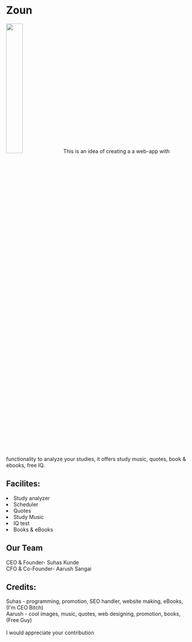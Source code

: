 <h1>Zoun</h1>
<img src='https://i.pinimg.com/originals/70/4f/2b/704f2b9c53b01caf36eedecd6e4ade0e.png' height="30%" width="30%">
This is an idea of creating a a web-app with functionality to analyze your studies, it offers study music, quotes, book & ebooks, free IQ.

<h2>Facilites:</h2>
<Li>Study analyzer</li>
<li>Scheduler </li>
<li>Quotes</li> 
<li>Study Music </li>
<li>IQ test </li>
<li>Books & eBooks</li>

<h2>Our Team</h2>
CEO & Founder- Suhas Kunde <br>
CFO & Co-Founder- Aarush Sangai<br>

<h2>Credits:</h2>
Suhas - programming, promotion, SEO handler, website making, eBooks, (I'm CEO Bitch)<br>
Aarush - cool images, music, quotes, web designing, promotion, books, (Free Guy) <br>
<br>
I would appreciate your contribution 
